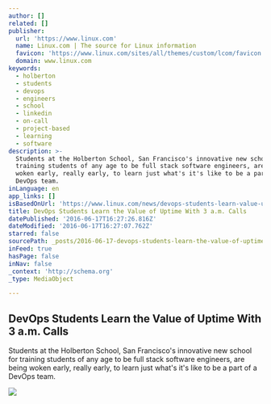```yaml
---
author: []
related: []
publisher:
  url: 'https://www.linux.com'
  name: Linux.com | The source for Linux information
  favicon: 'https://www.linux.com/sites/all/themes/custom/lcom/favicon.ico'
  domain: www.linux.com
keywords:
  - holberton
  - students
  - devops
  - engineers
  - school
  - linkedin
  - on-call
  - project-based
  - learning
  - software
description: >-
  Students at the Holberton School, San Francisco's innovative new school for
  training students of any age to be full stack software engineers, are being
  woken early, really early, to learn just what's it's like to be a part of a
  DevOps team.
inLanguage: en
app_links: []
isBasedOnUrl: 'https://www.linux.com/news/devops-students-learn-value-uptime-3-am-calls'
title: DevOps Students Learn the Value of Uptime With 3 a.m. Calls
datePublished: '2016-06-17T16:27:26.816Z'
dateModified: '2016-06-17T16:27:07.762Z'
starred: false
sourcePath: _posts/2016-06-17-devops-students-learn-the-value-of-uptime-with-3-am-calls.md
inFeed: true
hasPage: false
inNav: false
_context: 'http://schema.org'
_type: MediaObject

---
```

<article style=""><h1>DevOps Students Learn the Value of Uptime With 3 a.m. Calls</h1><p>Students at the Holberton School, San Francisco's innovative new school for training students of any age to be full stack software engineers, are being woken early, really early, to learn just what's it's like to be a part of a DevOps team.</p><img src="https://www.linux.com/sites/lcom/files/holberton-e_k.jpg" /></article>